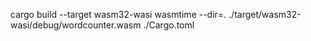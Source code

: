 cargo build --target wasm32-wasi
wasmtime --dir=. ./target/wasm32-wasi/debug/wordcounter.wasm ./Cargo.toml



